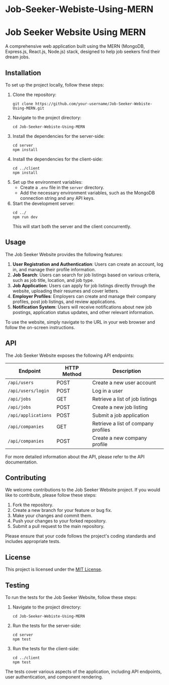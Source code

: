 ﻿# Job-Seeker-Webiste-Using-MERN

# Job Seeker Website Using MERN

A comprehensive web application built using the MERN (MongoDB, Express.js, React.js, Node.js) stack, designed to help job seekers find their dream jobs.

## Installation

To set up the project locally, follow these steps:

1. Clone the repository:
   ```
   git clone https://github.com/your-username/Job-Seeker-Webiste-Using-MERN.git
   ```
2. Navigate to the project directory:
   ```
   cd Job-Seeker-Webiste-Using-MERN
   ```
3. Install the dependencies for the server-side:
   ```
   cd server
   npm install
   ```
4. Install the dependencies for the client-side:
   ```
   cd ../client
   npm install
   ```
5. Set up the environment variables:
   - Create a `.env` file in the `server` directory.
   - Add the necessary environment variables, such as the MongoDB connection string and any API keys.
6. Start the development server:
   ```
   cd ../
   npm run dev
   ```
   This will start both the server and the client concurrently.

## Usage

The Job Seeker Website provides the following features:

1. **User Registration and Authentication**: Users can create an account, log in, and manage their profile information.
2. **Job Search**: Users can search for job listings based on various criteria, such as job title, location, and job type.
3. **Job Application**: Users can apply for job listings directly through the website, uploading their resumes and cover letters.
4. **Employer Profiles**: Employers can create and manage their company profiles, post job listings, and review applications.
5. **Notification System**: Users will receive notifications about new job postings, application status updates, and other relevant information.

To use the website, simply navigate to the URL in your web browser and follow the on-screen instructions.

## API

The Job Seeker Website exposes the following API endpoints:

| Endpoint | HTTP Method | Description |
| --- | --- | --- |
| `/api/users` | POST | Create a new user account |
| `/api/users/login` | POST | Log in a user |
| `/api/jobs` | GET | Retrieve a list of job listings |
| `/api/jobs` | POST | Create a new job listing |
| `/api/applications` | POST | Submit a job application |
| `/api/companies` | GET | Retrieve a list of company profiles |
| `/api/companies` | POST | Create a new company profile |

For more detailed information about the API, please refer to the API documentation.

## Contributing

We welcome contributions to the Job Seeker Website project. If you would like to contribute, please follow these steps:

1. Fork the repository.
2. Create a new branch for your feature or bug fix.
3. Make your changes and commit them.
4. Push your changes to your forked repository.
5. Submit a pull request to the main repository.

Please ensure that your code follows the project's coding standards and includes appropriate tests.

## License

This project is licensed under the [MIT License](LICENSE).

## Testing

To run the tests for the Job Seeker Website, follow these steps:

1. Navigate to the project directory:
   ```
   cd Job-Seeker-Webiste-Using-MERN
   ```
2. Run the tests for the server-side:
   ```
   cd server
   npm test
   ```
3. Run the tests for the client-side:
   ```
   cd ../client
   npm test
   ```

The tests cover various aspects of the application, including API endpoints, user authentication, and component rendering.
